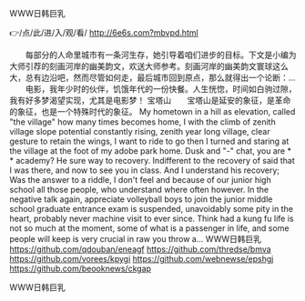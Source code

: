 
WWW日韩巨乳




👉/点/此/进/入/观/看/ http://6e6s.com?mbvpd.html




　　每部分的人命里城市有一条河生存，她引导着咱们进步的目标。下文是小编为大师引荐的刻画河岸的幽美韵文，欢送大师参考。刻画河岸的幽美韵文寰球这么大，总有边沿吧，然而尽管如何走，最后城市回到原点，那么就得出一个论断：...
　　电影，我年少时的伙伴，饥饿年代的一份快餐。人生恍惚，时间如白驹过隙，我有好多梦渴望实现，尤其是电影梦！
宝塔山　　宝塔山是延安的象征，是革命的象征，也是一个特殊时代的象征。
My hometown in a hill as elevation, called "the village" how many times becomes home, I with the climb of zenith village slope potential constantly rising, zenith year long village, clear gesture to retain the wings, I want to ride to go then I turned and staring at the village at the foot of my adobe park home.
Dusk and "-" chat, you are * * academy?
He sure way to recovery.
Indifferent to the recovery of said that I was there, and now to see you in class.
And I understand his recovery;
Was the answer to a riddle, I don't feel and because of our junior high school all those people, who understand where often however.
In the negative talk again, appreciate volleyball boys to join the junior middle school graduate entrance exam is suspended, unavoidably some pity in the heart, probably never machine visit to ever since.
Think had a kung fu life is not so much at the moment, some of what is a passenger in life, and some people will keep is very crucial in raw you throw a...
WWW日韩巨乳 https://github.com/qdouban/eneagf
https://github.com/thredse/bmva
https://github.com/vorees/kpygi
https://github.com/webnewse/epshgj
https://github.com/beooknews/ckgap





WWW日韩巨乳
